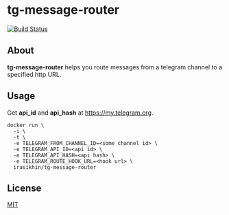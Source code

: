 # tg-message-router

[![Build Status](https://cloud.drone.io/api/badges/irasikhin/tg-message-router/status.svg)](https://cloud.drone.io/irasikhin/tg-message-router)

## About

**tg-message-router** helps you route messages from a telegram channel to a specified http URL.

## Usage

Get **api_id** and **api_hash** at https://my.telegram.org.

```shell
docker run \ 
  -i \
  -t \
  -e TELEGRAM_FROM_CHANNEL_ID=<some channel id> \
  -e TELEGRAM_API_ID=<api id> \
  -e TELEGRAM_API_HASH=<api hash> \
  -e TELEGRAM_ROUTE_HOOK_URL=<hook url> \
  irasikhin/tg-message-router
```

## License

[MIT](LICENSE)